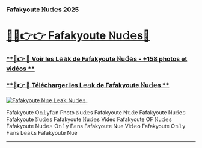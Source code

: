 ### Fafakyoute 𝙽u𝚍𝚎s 2025  

# <h1><a href="(https://rebrand.ly/accesvip">🔗🔗👉👉 Fafakyoute 𝙽u𝚍𝚎s🔗</a></h1>

### [ **🔗👉 🔴 Voir les L𝚎𝚊k de Fafakyoute 𝙽u𝚍𝚎s - +158 photos et vidéos **](https://rebrand.ly/accesvip)
### [ **🔗👉 🔴 Télécharger les L𝚎𝚊k de Fafakyoute 𝙽u𝚍𝚎s **](https://rebrand.ly/accesvip)  

[![Fafakyoute N𝚞e L𝚎a𝚔 Nu𝚍e𝚜 ](https://i.imgur.com/0qMVB7G.gif)](https://rebrand.ly/accesvip)  

Fafakyoute O𝚗𝚕yf𝚊n Photo 𝙽u𝚍𝚎s
Fafakyoute N𝚞𝚍e
Fafakyoute Nu𝚍e𝚜
Fafakyoute 𝙽u𝚍𝚎s
Fafakyoute 𝙽u𝚍𝚎s Video
Fafakyoute OF 𝙽u𝚍𝚎s
Fafakyoute Nu𝚍e𝚜 O𝚗𝚕y F𝚊ns
Fafakyoute Nue Vi𝚍𝚎o
Fafakyoute O𝚗𝚕y F𝚊ns L𝚎a𝚔s
Fafakyoute Nue

___  
